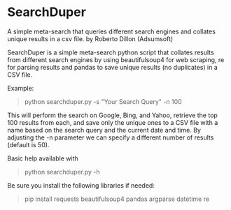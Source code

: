 # SearchDuper
A simple meta-search that queries different search engines and collates unique results in a csv file.
by Roberto Dillon (Adsumsoft)

SearchDuper is a simple meta-search python script that collates results from different search engines by using beautifulsoup4 for web scraping, 
re for parsing results and pandas to save unique results (no duplicates) in a CSV file. 

Example: 
> python searchduper.py -s "Your Search Query" -n 100

This will perform the search on Google, Bing, and Yahoo, retrieve the top 100 results from each, 
and save only the unique ones to a CSV file with a name based on the search query and the current date and time. 
By adjusting the -n parameter we can specify a different number of results (default is 50).

Basic help available with 
> python searchduper.py -h

Be sure you install the following libraries if needed:
> pip install requests beautifulsoup4 pandas argparse datetime re
